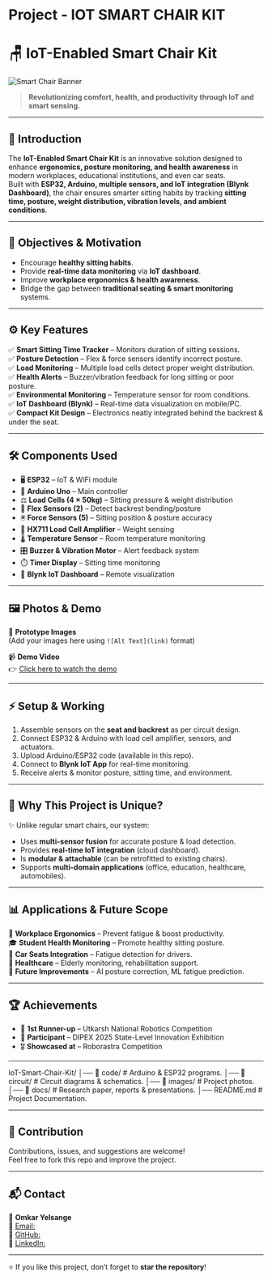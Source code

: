 # Project - IOT SMART CHAIR KIT
# 🪑 IoT-Enabled Smart Chair Kit  

![Smart Chair Banner](https://via.placeholder.com/1200x400.png?text=IoT+Enabled+Smart+Chair+Kit)  

> **Revolutionizing comfort, health, and productivity through IoT and smart sensing.**  

---

## 📖 Introduction  
The **IoT-Enabled Smart Chair Kit** is an innovative solution designed to enhance **ergonomics, posture monitoring, and health awareness** in modern workplaces, educational institutions, and even car seats.  
Built with **ESP32, Arduino, multiple sensors, and IoT integration (Blynk Dashboard)**, the chair ensures smarter sitting habits by tracking **sitting time, posture, weight distribution, vibration levels, and ambient conditions**.  

---

## 🎯 Objectives & Motivation  
- Encourage **healthy sitting habits**.  
- Provide **real-time data monitoring** via **IoT dashboard**.  
- Improve **workplace ergonomics & health awareness**.  
- Bridge the gap between **traditional seating & smart monitoring** systems.  

---

## ⚙️ Key Features  

✅ **Smart Sitting Time Tracker** – Monitors duration of sitting sessions.  
✅ **Posture Detection** – Flex & force sensors identify incorrect posture.  
✅ **Load Monitoring** – Multiple load cells detect proper weight distribution.  
✅ **Health Alerts** – Buzzer/vibration feedback for long sitting or poor posture.  
✅ **Environmental Monitoring** – Temperature sensor for room conditions.  
✅ **IoT Dashboard (Blynk)** – Real-time data visualization on mobile/PC.  
✅ **Compact Kit Design** – Electronics neatly integrated behind the backrest & under the seat.  

---

## 🛠️ Components Used  

- 🖥️ **ESP32** – IoT & WiFi module  
- 🔌 **Arduino Uno** – Main controller  
- ⚖️ **Load Cells (4 × 50kg)** – Sitting pressure & weight distribution  
- 📏 **Flex Sensors (2)** – Detect backrest bending/posture  
- 🖲️ **Force Sensors (5)** – Sitting position & posture accuracy  
- 📡 **HX711 Load Cell Amplifier** – Weight sensing  
- 🌡️ **Temperature Sensor** – Room temperature monitoring  
- 🎛️ **Buzzer & Vibration Motor** – Alert feedback system  
- ⏱️ **Timer Display** – Sitting time monitoring  
- 📱 **Blynk IoT Dashboard** – Remote visualization  

---

## 🖼️ Photos & Demo  

📸 **Prototype Images**  
(Add your images here using `![Alt Text](link)` format)  

📹 **Demo Video**  
👉 [Click here to watch the demo](https://your-video-link.com)  

---

## ⚡ Setup & Working  

1. Assemble sensors on the **seat and backrest** as per circuit design.  
2. Connect ESP32 & Arduino with load cell amplifier, sensors, and actuators.  
3. Upload Arduino/ESP32 code (available in this repo).  
4. Connect to **Blynk IoT App** for real-time monitoring.  
5. Receive alerts & monitor posture, sitting time, and environment.  

---

## 🚀 Why This Project is Unique?  

✨ Unlike regular smart chairs, our system:  
- Uses **multi-sensor fusion** for accurate posture & load detection.  
- Provides **real-time IoT integration** (cloud dashboard).  
- Is **modular & attachable** (can be retrofitted to existing chairs).  
- Supports **multi-domain applications** (office, education, healthcare, automobiles).  

---

## 📊 Applications & Future Scope  

🏢 **Workplace Ergonomics** – Prevent fatigue & boost productivity.  
🎓 **Student Health Monitoring** – Promote healthy sitting posture.  
🚗 **Car Seats Integration** – Fatigue detection for drivers.  
🏥 **Healthcare** – Elderly monitoring, rehabilitation support.  
🔮 **Future Improvements** – AI posture correction, ML fatigue prediction.  

---

## 🏆 Achievements  

- 🥈 **1st Runner-up** – Utkarsh National Robotics Competition  
- 🏅 **Participant** – DIPEX 2025 State-Level Innovation Exhibition  
- 🎖️ **Showcased at** – Roborastra Competition  

---

IoT-Smart-Chair-Kit/
│── 📁 code/ # Arduino & ESP32 programs.
│── 📁 circuit/ # Circuit diagrams & schematics.
│── 📁 images/ # Project photos.
│── 📁 docs/ # Research paper, reports & presentations.
│── README.md # Project Documentation.


---

## 🙌 Contribution  

Contributions, issues, and suggestions are welcome!  
Feel free to fork this repo and improve the project.  

---

## 📬 Contact  

👤 **Omkar Yelsange**  
📧 [Email:](mailto:omkaryelsange1010@gmail.com)  
🔗 [GitHub:](https://github.com/OmkarYelsange)  
💼 [LinkedIn:](https://linkedin.com/in/omkar-yelsange)  

---

⭐ If you like this project, don’t forget to **star the repository**!  
 

